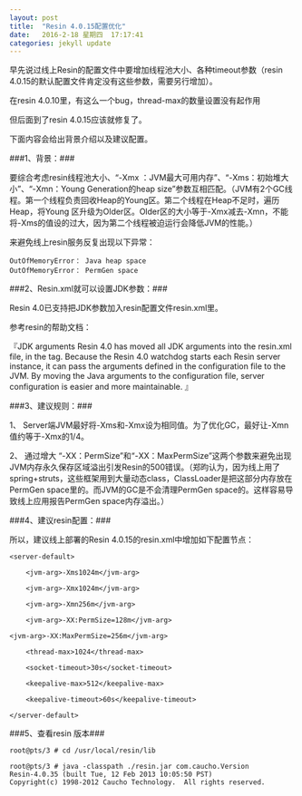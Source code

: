 ```yaml
---
layout: post
title:  "Resin 4.0.15配置优化"
date:   2016-2-18 星期四  17:17:41 
categories: jekyll update
---
```


早先说过线上Resin的配置文件中要增加线程池大小、各种timeout参数（resin 4.0.15的默认配置文件肯定没有这些参数，需要另行增加）。

在resin 4.0.10里，有这么一个bug，thread-max的数量设置没有起作用

但后面到了resin 4.0.15应该就修复了。

下面内容会给出背景介绍以及建议配置。

 

###1、背景：###

要综合考虑resin线程池大小、“-Xmx ：JVM最大可用内存”、“-Xms：初始堆大小”、“-Xmn：Young Generation的heap size”参数互相匹配。（JVM有2个GC线程。第一个线程负责回收Heap的Young区。第二个线程在Heap不足时，遍历Heap，将Young 区升级为Older区。Older区的大小等于-Xmx减去-Xmn，不能将-Xms的值设的过大，因为第二个线程被迫运行会降低JVM的性能。）

来避免线上resin服务反复出现以下异常：

	OutOfMemoryError： Java heap space
	OutOfMemoryError： PermGen space

###2、Resin.xml就可以设置JDK参数：###

Resin 4.0已支持把JDK参数加入resin配置文件resin.xml里。

参考resin的帮助文档：

『JDK arguments
Resin 4.0 has moved all JDK arguments into the resin.xml file, in the <jvm-arg> tag. Because the Resin 4.0 watchdog starts each Resin server instance, it can pass the arguments defined in the configuration file to the JVM. By moving the Java arguments to the configuration file, server configuration is easier and more maintainable.
』

###3、建议规则：###

1、 Server端JVM最好将-Xms和-Xmx设为相同值。为了优化GC，最好让-Xmn值约等于-Xmx的1/4。

2、 通过增大 “-XX：PermSize”和“-XX：MaxPermSize”这两个参数来避免出现JVM内存永久保存区域溢出引发Resin的500错误。（郑昀认为，因为线上用了spring+struts，这些框架用到大量动态class，ClassLoader是把这部分内存放在PermGen space里的。而JVM的GC是不会清理PermGen space的。这样容易导致线上应用报告PermGen space内存溢出。）

###4、建议resin配置：###

所以，建议线上部署的Resin 4.0.15的resin.xml中增加如下配置节点：

	<server-default>
	
	    <jvm-arg>-Xms1024m</jvm-arg>
	
	    <jvm-arg>-Xmx1024m</jvm-arg>
	
	    <jvm-arg>-Xmn256m</jvm-arg>
	
	    <jvm-arg>-XX:PermSize=128m</jvm-arg>
	
	<jvm-arg>-XX:MaxPermSize=256m</jvm-arg>
	
	    <thread-max>1024</thread-max>
	
	    <socket-timeout>30s</socket-timeout>
	
	    <keepalive-max>512</keepalive-max>
	
	    <keepalive-timeout>60s</keepalive-timeout>
	
	</server-default>

###5、查看resin 版本###

	root@pts/3 # cd /usr/local/resin/lib

	root@pts/3 # java -classpath ./resin.jar com.caucho.Version
	Resin-4.0.35 (built Tue, 12 Feb 2013 10:05:50 PST)
	Copyright(c) 1998-2012 Caucho Technology.  All rights reserved.